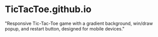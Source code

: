 # TicTacToe.github.io
"Responsive Tic-Tac-Toe game with a gradient background, win/draw popup, and restart button, designed for mobile devices."
